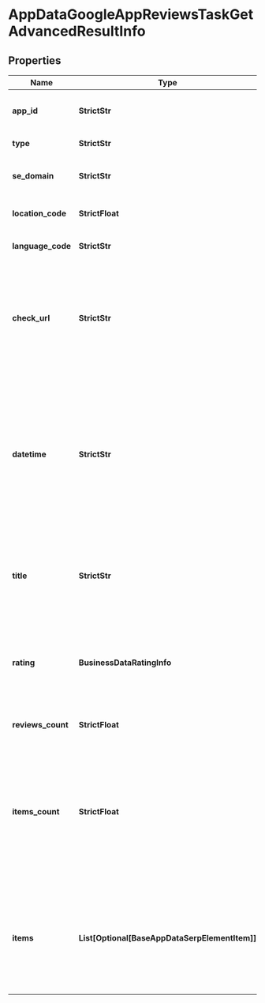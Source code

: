 # AppDataGoogleAppReviewsTaskGetAdvancedResultInfo


## Properties

| Name | Type | Description | Notes |
|------------ | ------------- | ------------- | -------------|
**app_id** | **StrictStr** | application id received in a POST array |[optional]|
**type** | **StrictStr** | type of element |[optional]|
**se_domain** | **StrictStr** | search engine domain in a POST array |[optional]|
**location_code** | **StrictFloat** | location code in a POST array |[optional]|
**language_code** | **StrictStr** | language code in a POST array |[optional]|
**check_url** | **StrictStr** | direct URL to search engine results<br>you can use it to make sure that we provided accurate results |[optional]|
**datetime** | **StrictStr** | date and time when the result was received<br>in the UTC format: “yyyy-mm-dd hh-mm-ss +00:00”<br>example:<br>2019-11-15 12:57:46 +00:00 |[optional]|
**title** | **StrictStr** | title of the app<br>title of the application for which the reviews are collected |[optional]|
**rating** | **BusinessDataRatingInfo** | rating of the app<br>rating of the application for which the reviews are collected |[optional]|
**reviews_count** | **StrictFloat** | the total number of reviews |[optional]|
**items_count** | **StrictFloat** | the number of reviews items in the results array<br>you can get more results by using the depth parameter when setting a task |[optional]|
**items** | **List[Optional[BaseAppDataSerpElementItem]]** | found reviews<br>you can get more results by using the depth parameter when setting a task |[optional]|